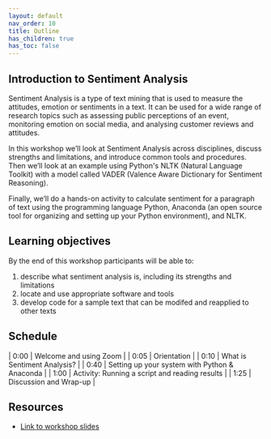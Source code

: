 ```yaml
---
layout: default
nav_order: 10
title: Outline
has_children: true
has_toc: false
---
```


## Introduction to Sentiment Analysis

Sentiment Analysis is a type of text mining that is used to measure the attitudes, emotion or sentiments in a text. It can be used for a wide range of research topics such as assessing public perceptions of an event, monitoring emotion on social media, and analysing customer reviews and attitudes.

In this workshop we’ll look at Sentiment Analysis across disciplines, discuss strengths and limitations, and introduce common tools and procedures. Then we’ll look at an example using Python's NLTK (Natural Language Toolkit) with a model called VADER (Valence Aware Dictionary for Sentiment Reasoning).

Finally, we’ll do a hands-on activity to calculate sentiment for a paragraph of text using the programming language Python, Anaconda (an open source tool for organizing and setting up your Python environment), and NLTK. 

## Learning objectives

By the end of this workshop participants will be able to:

1. describe what sentiment analysis is, including its strengths and limitations
2. locate and use appropriate software and tools
3. develop code for a sample text that can be modifed and reapplied to other texts

## Schedule

| 0:00 | Welcome and using Zoom | 
| 0:05 | Orientation | 
| 0:10 | What is Sentiment Analysis? | 
| 0:40 | Setting up your system with Python & Anaconda | 
| 1:00 | Activity: Running a script and reading results | 
| 1:25 | Discussion and Wrap-up |

## Resources
* [Link to workshop slides](https://docs.google.com/presentation/d/1Ac-nTdlWu3XMqCjf6-T6C4WnvvN12oXZvI7yOU4D7X0/edit?usp=sharing)

